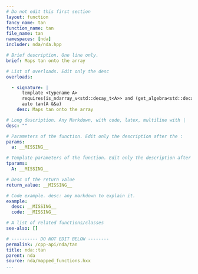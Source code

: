 ```yaml
---
# Do not edit this first section
layout: function
fancy_name: tan
function_name: tan
file_name: tan
namespaces: [nda]
includer: nda/nda.hpp

# Brief description. One line only.
brief: Maps tan onto the array

# List of overloads. Edit only the desc
overloads:

  - signature: |
      template <typename A>
      requires(is_ndarray_v<std::decay_t<A>> and (get_algebra<std::decay_t<A>> != 'M'))
      auto tan(A &&a)
    desc: Maps tan onto the array

# Long description. Any Markdown, with code, latex, multiline with |
desc: ""

# Parameters of the function. Edit only the description after the :
params:
  a: __MISSING__

# Template parameters of the function. Edit only the description after the :
tparams:
  A: __MISSING__

# Desc of the return value
return_value: __MISSING__

# Code example. desc: any markdown to explain it.
example:
  desc: __MISSING__
  code: __MISSING__

# A list of related functions/classes
see-also: []

# ---------- DO NOT EDIT BELOW --------
permalink: /cpp-api/nda/tan
title: nda::tan
parent: nda
source: nda/mapped_functions.hxx
...
```



